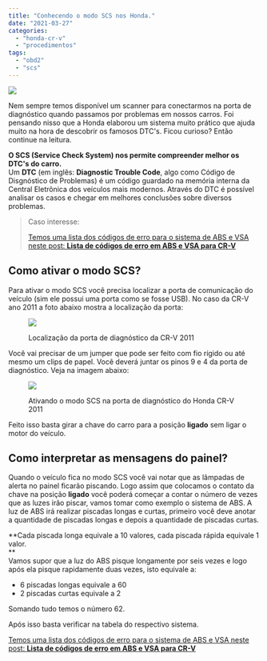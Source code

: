 ```yaml
---
title: "Conhecendo o modo SCS nos Honda."
date: "2021-03-27"
categories: 
  - "honda-cr-v"
  - "procedimentos"
tags: 
  - "obd2"
  - "scs"
---
```


![](header_scs.jpg)

Nem sempre temos disponível um scanner para conectarmos na porta de diagnóstico quando passamos por problemas em nossos carros. Foi pensando nisso que a Honda elaborou um sistema muito prático que ajuda muito na hora de descobrir os famosos DTC's. Ficou curioso? Então continue na leitura.

<!--more-->

**O SCS (Service Check System) nos permite compreender melhor os DTC's do carro.**  
Um **DTC** (em inglês: **Diagnostic Trouble Code**, algo como Código de Disgnóstico de Problemas) é um código guardado na memória interna da Central Eletrônica dos veículos mais modernos. Através do DTC é possível analisar os casos e chegar em melhores conclusões sobre diversos problemas.

> Caso interesse:
> 
> [Temos uma lista dos códigos de erro para o sistema de ABS e VSA neste post: **Lista de códigos de erro em ABS e VSA para CR-V**](/2021/03/lista-de-codigos-de-erro-em-abs-e-vsa-para-cr-v/)

## Como ativar o modo SCS?

Para ativar o modo SCS você precisa localizar a porta de comunicação do veículo (sim ele possui uma porta como se fosse USB). No caso da CR-V ano 2011 a foto abaixo mostra a localização da porta:

<figure>

![](porta-diagnostico.jpg)

<figcaption>

Localização da porta de diagnóstico da CR-V 2011

</figcaption>

</figure>

Você vai precisar de um jumper que pode ser feito com fio rígido ou até mesmo um clips de papel. Você deverá juntar os pinos 9 e 4 da porta de diagnóstico. Veja na imagem abaixo:

<figure>

![](https://garagemdomadeira.com/wp-content/uploads/2021/03/obd2-com-scs.jpg?w=696)

<figcaption>

Ativando o modo SCS na porta de diagnóstico do Honda CR-V 2011

</figcaption>

</figure>

Feito isso basta girar a chave do carro para a posição **ligado** sem ligar o motor do veículo.

## Como interpretar as mensagens do painel?

Quando o veículo fica no modo SCS você vai notar que as lâmpadas de alerta no painel ficarão piscando. Logo assim que colocamos o contato da chave na posição **ligado** você poderá começar a contar o número de vezes que as luzes irão piscar, vamos tomar como exemplo o sistema de ABS. A luz de ABS irá realizar piscadas longas e curtas, primeiro você deve anotar a quantidade de piscadas longas e depois a quantidade de piscadas curtas.  
  
**Cada piscada longa equivale a 10 valores, cada piscada rápida equivale 1 valor.  
**  
Vamos supor que a luz do ABS pisque longamente por seis vezes e logo após ela pisque rapidamente duas vezes, isto equivale a:

- 6 piscadas longas equivale a 60
- 2 piscadas curtas equivale a 2

Somando tudo temos o número 62. 
  
Após isso basta verificar na tabela do respectivo sistema.

[Temos uma lista dos códigos de erro para o sistema de ABS e VSA neste post: **Lista de códigos de erro em ABS e VSA para CR-V**](/2021/03/lista-de-codigos-de-erro-em-abs-e-vsa-para-cr-v/)



